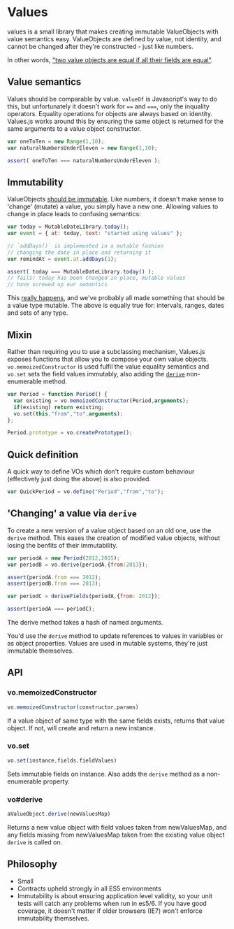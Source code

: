 # Values

values is a small library that makes creating immutable ValueObjects with value semantics easy. ValueObjects are defined by value, not identity, and cannot be changed after they're constructed - just like numbers.

In other words, ["two value objects are equal if all their fields are equal"](http://martinfowler.com/bliki/ValueObject.html).

## Value semantics

Values should be comparable by value. `valueOf` is Javascript's way to do this, but unfortunately it doesn't work for `==` and `===`, only the inquality operators. Equality operations for objects are always based on identity. Values.js works around this by ensuring the same object is returned for the same arguments to a value object constructor.

```javascript
var oneToTen = new Range(1,10);
var naturalNumbersUnderEleven = new Range(1,10);

assert( oneToTen === naturalNumbersUnderEleven );
```

## Immutability

ValueObjects [should be immutable](http://c2.com/cgi/wiki?ValueObjectsShouldBeImmutable). Like numbers, it doesn't make sense to 'change' (mutate) a value, you simply have a new one. Allowing values to change in place leads to confusing semantics:

```javascript
var today = MutableDateLibrary.today();
var event = { at: today, text: "started using values" };

// `addDays()` is implemented in a mutable fashion
// changing the date in place and returning it
var remindAt = event.at.addDays(1);

assert( today === MutableDateLibrary.today() );
// fails! today has been changed in place, mutable values 
// have screwed up our semantics
```

This [really happens](http://arshaw.com/xdate/#Adding), and we've probably all made something that should be a value type mutable. The above is equally true for: intervals, ranges, dates and sets of any type.

## Mixin

Rather than requiring you to use a subclassing mechanism, Values.js exposes functions that allow you to compose your own value objects. `vo.memoizedConstructor` is used fulfil the value equality semantics and `vo.set` sets the field values immutably, also adding the [`derive`](#derive) non-enumerable method.

```javascript
var Period = function Period() {
  var existing = vo.memoizedConstructor(Period,arguments);
  if(existing) return existing;
  vo.set(this,"from","to",arguments);
};

Period.prototype = vo.createPrototype();
```

## Quick definition

A quick way to define VOs which don't require custom behaviour (effectively just doing the above) is also provided.

```javascript
var QuickPeriod = vo.define("Period","from","to");
```

## 'Changing' a value via `derive`

<a id="derive"></a>

To create a new version of a value object based on an old one, use the `derive` method. This eases the creation of modified value objects, without losing the benfits of their immutability.

```javascript
var periodA = new Period(2012,2015);
var periodB = vo.derive(periodA,{from:2013});

assert(periodA.from === 2012);
assert(periodB.from === 2013);

var periodC = deriveFields(periodA,{from: 2012});

assert(periodA === periodC);
```

The derive method takes a hash of named arguments.

You'd use the `derive` method to update references to values in variables or as object properties. Values are used in mutable systems, they're just immutable themselves.

## API

### vo.memoizedConstructor

```javascript
vo.memoizedConstructor(constructor,params)
```

If a value object of same type with the same fields exists, returns that value object. If not, will create and return a new instance. 

### vo.set

```javascript
vo.set(instance,fields,fieldValues)
```

Sets immutable fields on instance. Also adds the `derive` method as a non-enumerable property.

### vo#derive

```javascript
aValueObject.derive(newValuesMap)
```

Returns a new value object with field values taken from newValuesMap, and any fields missing from newValuesMap taken from the existing value object `derive` is called on.

## Philosophy

- Small
- Contracts upheld strongly in all ES5 environments
- Immutability is about ensuring application level validity, so your unit tests will catch any problems when run in es5/6. If you have good coverage, it doesn't matter if older browsers (IE7) won't enforce immutability themselves.
